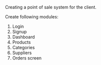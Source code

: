 Creating a point of sale system for the client. 

Create following modules:
  1. Login
  2. Signup
  3. Dashboard
  4. Products
  5. Categories
  6. Suppliers
  7. Orders screen
